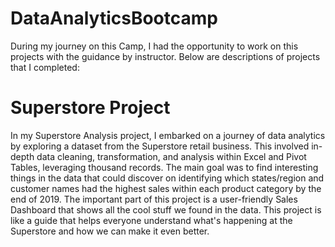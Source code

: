 # DataAnalyticsBootcamp
During my journey on this Camp, I had the opportunity to work on this projects with the guidance by instructor. Below are descriptions of projects that I completed:

# Superstore Project
In my Superstore Analysis project, I embarked on a journey of data analytics by exploring a dataset from the Superstore retail business. This involved in-depth data cleaning, transformation, and analysis within Excel and Pivot Tables, leveraging thousand records. The main goal was to find interesting things in the data that could discover on identifying which states/region and customer names had the highest sales within each product category by the end of 2019. The important part of this project is a user-friendly Sales Dashboard that shows all the cool stuff we found in the data. This project is like a guide that helps everyone understand what's happening at the Superstore and how we can make it even better.

